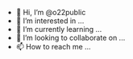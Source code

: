 - 👋 Hi, I’m @o22public
- 👀 I’m interested in ...
- 🌱 I’m currently learning ...
- 💞️ I’m looking to collaborate on ...
- 📫 How to reach me ...

<!---
o22public/o22public is a ✨ special ✨ repository because its `README.md` (this file) appears on your GitHub profile.
You can click the Preview link to take a look at your changes.
--->
